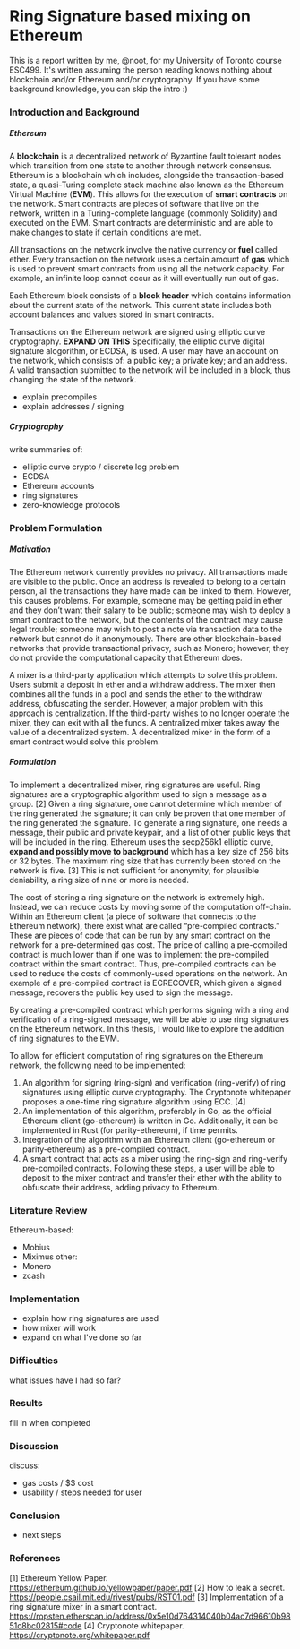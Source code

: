 # Ring Signature based mixing on Ethereum
This is a report written by me, @noot, for my University of Toronto course ESC499. It's written assuming the person reading knows nothing about blockchain and/or Ethereum and/or cryptography. If you have some background knowledge, you can skip the intro :)

### Introduction and Background
##### Ethereum
   A **blockchain** is a decentralized network of Byzantine fault tolerant nodes which transition from one state to another through network consensus. Ethereum is a blockchain which includes, alongside the transaction-based state, a quasi-Turing complete stack machine also known as the Ethereum Virtual Machine (**EVM**).  This allows for the execution of **smart contracts** on the network.  Smart contracts are pieces of software that live on the network, written in a Turing-complete language (commonly Solidity) and executed on the EVM.  Smart contracts are deterministic and are able to make changes to state if certain conditions are met.  
   
   All transactions on the network involve the native currency or **fuel** called ether.  Every transaction on the network uses a certain amount of **gas** which is used to prevent smart contracts from using all the network capacity.  For example, an infinite loop cannot occur as it will eventually run out of gas.
   
   Each Ethereum block consists of a **block header** which contains information about the current state of the network.  This current state includes both account balances and values stored in smart contracts.
   
  Transactions on the Ethereum network are signed using elliptic curve cryptography. **EXPAND ON THIS** Specifically,  the elliptic curve digital signature alogorithm, or ECDSA, is used.  A user may have an account on the network, which consists of: a public key; a private key; and an address.  A valid transaction submitted to the network will be included in a block, thus changing the state of the network.

* explain precompiles
* explain addresses / signing
  
##### Cryptography
write summaries of:
* elliptic curve crypto / discrete log problem
* ECDSA 
* Ethereum accounts
* ring signatures
* zero-knowledge protocols

### Problem Formulation
##### Motivation
  The Ethereum network currently provides no privacy.  All transactions made are visible to the public.  Once an address is revealed to belong to a certain person, all the transactions they have made can be linked to them.  However, this causes problems.  For example, someone may be getting paid in ether and they don’t want their salary to be public; someone may wish to deploy a smart contract to the network, but the contents of the contract may cause legal trouble; someone may wish to post a note via transaction data to the network but cannot do it anonymously.  There are other blockchain-based networks that provide transactional privacy, such as Monero; however, they do not provide the computational capacity that Ethereum does. 
  
  A mixer is a third-party application which attempts to solve this problem.  Users submit a deposit in ether and a withdraw address.  The mixer then combines all the funds in a pool and sends the ether to the withdraw address, obfuscating the sender.  However, a major problem with this approach is centralization.  If the third-party wishes to no longer operate the mixer, they can exit with all the funds.  A centralized mixer takes away the value of a decentralized system.  A decentralized mixer in the form of a smart contract would solve this problem.
  
##### Formulation
 To implement a decentralized mixer, ring signatures are useful.  Ring signatures are a cryptographic algorithm used to sign a message as a group. [2] Given a ring signature, one cannot determine which member of the ring generated the signature; it can only be proven that one member of the ring generated the signature.  To generate a ring signature, one needs a message, their public and private keypair, and a list of other public keys that will be included in the ring.  Ethereum uses the secp256k1 elliptic curve, **expand and possibly move to background** which has a key size of 256 bits or 32 bytes.  The maximum ring size that has currently been stored on the network is five. [3] This is not sufficient for anonymity; for plausible deniability, a ring size of nine or more is needed.
  
  The cost of storing a ring signature on the network is extremely high.  Instead, we can reduce costs by moving some of the computation off-chain.  Within an Ethereum client (a piece of software that connects to the Ethereum network), there exist what are called “pre-compiled contracts.”  These are pieces of code that can be run by any smart contract on the network for a pre-determined gas cost.  The price of calling a pre-compiled contract is much lower than if one was to implement the pre-compiled contract within the smart contract.  Thus, pre-compiled contracts can be used to reduce the costs of commonly-used operations on the network.  An example of a pre-compiled contract is ECRECOVER, which given a signed message, recovers the public key used to sign the message.
  
By creating a pre-compiled contract which performs signing with a ring and verification of a ring-signed message, we will be able to use ring signatures on the Ethereum network.  In this thesis, I would like to explore the addition of ring signatures to the EVM.

To allow for efficient computation of ring signatures on the Ethereum network, the following need to be implemented:
1. An algorithm for signing (ring-sign) and verification (ring-verify) of ring signatures using elliptic curve cryptography.  The Cryptonote whitepaper proposes a one-time ring signature algorithm using ECC. [4]
2. An implementation of this algorithm, preferably in Go, as the official Ethereum client (go-ethereum) is written in Go.  Additionally, it can be implemented in Rust (for parity-ethereum), if time permits.
3. Integration of the algorithm with an Ethereum client (go-ethereum or parity-ethereum) as a pre-compiled contract.
4. A smart contract that acts as a mixer using the ring-sign and ring-verify pre-compiled contracts.
	Following these steps, a user will be able to deposit to the mixer contract and transfer their ether with the ability to obfuscate their address, adding privacy to Ethereum.

### Literature Review
Ethereum-based:
* Mobius
* Miximus
other:
* Monero
* zcash

### Implementation
* explain how ring signatures are used
* how mixer will work
* expand on what I've done so far

### Difficulties
what issues have I had so far?

### Results
fill in when completed

### Discussion
discuss:
* gas costs / $$ cost
* usability / steps needed for user

### Conclusion
* next steps

### References
[1] Ethereum Yellow Paper. https://ethereum.github.io/yellowpaper/paper.pdf
[2] How to leak a secret. https://people.csail.mit.edu/rivest/pubs/RST01.pdf
[3] Implementation of a ring signature mixer in a smart contract. https://ropsten.etherscan.io/address/0x5e10d764314040b04ac7d96610b9851c8bc02815#code
[4] Cryptonote whitepaper. https://cryptonote.org/whitepaper.pdf
